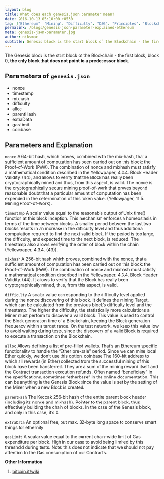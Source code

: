 ```yaml
---
layout: blog
title: What does each genesis.json parameter mean?
date: 2016-10-13 05:10:00 +0530
tag: ["Ethereum", "Mining", "Difficulty", "DAG", "Principles", "Blockchain", "Genesis Block"]
permalink: /blogs/genesis-json-parameter-explained-ethereum
meta: genesis-json-parameter.jpg
author: niksmac
subtitle: Genesis block is the start block of the Blockchain - the first block, block 0, the only block that does not point to a predecessor block.
---
```


The Genesis block is the start block of the Blockchain - the first block, block 0, **the only block that does not point to a predecessor block**.

## Parameters of `genesis.json`

 - nonce
 - timestamp
 - mixhash
 - difficulty
 - alloc
 - parentHash
 - extraData
 - gasLimit
 - coinbase


## Parameters and Explanation

`nonce` A 64-bit hash, which proves, combined with the mix-hash, that a sufficient amount of computation has been carried out on this block: the Proof-of-Work (PoW). The combination of nonce and mixhash must satisfy a mathematical condition described in the Yellowpaper, 4.3.4. Block Header Validity, (44), and allows to verify that the Block has really been cryptographically mined and thus, from this aspect, is valid. The nonce is the cryptographically secure mining proof-of-work that proves beyond reasonable doubt that a particular amount of computation has been expended in the determination of this token value. (Yellowpager, 11.5. Mining Proof-of-Work).

`timestamp` A scalar value equal to the reasonable output of Unix time() function at this block inception. This mechanism enforces a homeostasis in terms of the time between blocks. A smaller period between the last two blocks results in an increase in the difficulty level and thus additional computation required to find the next valid block. If the period is too large, the difficulty, and expected time to the next block, is reduced. The timestamp also allows verifying the order of block within the chain (Yellowpaper, 4.3.4. (43)).

`mixhash` A 256-bit hash which proves, combined with the nonce, that a sufficient amount of computation has been carried out on this block: the Proof-of-Work (PoW). The combination of nonce and mixhash must satisfy a mathematical condition described in the Yellowpaper, 4.3.4. Block Header Validity, (44). It allows to verify that the Block has really been cryptographically mined, thus, from this aspect, is valid.

`difficulty` A scalar value corresponding to the difficulty level applied during the nonce discovering of this block. It defines the mining Target, which can be calculated from the previous block’s difficulty level and the timestamp. The higher the difficulty, the statistically more calculations a Miner must perform to discover a valid block. This value is used to control the Block generation time of a Blockchain, keeping the Block generation frequency within a target range. On the test network, we keep this value low to avoid waiting during tests, since the discovery of a valid Block is required to execute a transaction on the Blockchain.

`alloc` Allows defining a list of pre-filled wallets. That’s an Ethereum specific functionality to handle the “Ether pre-sale” period. Since we can mine local Ether quickly, we don’t use this option. coinbase The 160-bit address to which all rewards (in Ether) collected from the successful mining of this block have been transferred. They are a sum of the mining reward itself and the Contract transaction execution refunds. Often named “beneficiary” in the specifications, sometimes “etherbase” in the online documentation. This can be anything in the Genesis Block since the value is set by the setting of the Miner when a new Block is created.

`parentHash` The Keccak 256-bit hash of the entire parent block header (including its nonce and mixhash). Pointer to the parent block, thus effectively building the chain of blocks. In the case of the Genesis block, and only in this case, it’s 0.

`extraData` An optional free, but max. 32-byte long space to conserve smart things for ethernity

`gasLimit` A scalar value equal to the current chain-wide limit of Gas expenditure per block. High in our case to avoid being limited by this threshold during tests. Note: this does not indicate that we should not pay attention to the Gas consumption of our Contracts.

**Other Information**
1. [bitcoin.it/wiki](https://en.bitcoin.it/wiki/Genesis_block)
